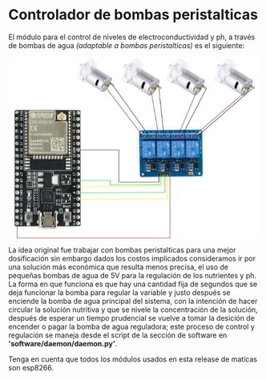 # Controlador de bombas peristalticas

El módulo para el control de niveles de electroconductividad y ph, a través de bombas de agua *(adaptable a bombas peristalticas)* es el siguiente:

<p align="center">
<img align = "center" src="https://github.com/DaveAlsina/maticas/blob/main/hardware/peristaltic_pumps_controller/imgs/peristalticas.jpeg"
	 width = "500">
</p>

La idea original fue trabajar con bombas peristalticas para una mejor dosificación sin embargo dados los costos implicados consideramos ir por una solución más económica que resulta menos precisa, el uso de pequeñas bombas de agua de 5V para la regulación de los nutrientes y ph. La forma en que funciona es que hay una cantidad fija de segundos que se deja funcionar la bomba para regular la variable y justo después se enciende la bomba de agua principal del sistema, con la intención de hacer circular la solución nutritiva y que se nivele la concentración de la solución, después de esperar un tiempo prudencial se vuelve a tomar la desición de encender o pagar la bomba de agua reguladora; este proceso de control y regulación se maneja desde el script de la sección de software en **'software/daemon/daemon.py'**.

Tenga en cuenta que todos los módulos usados en esta release de maticas son esp8266.


